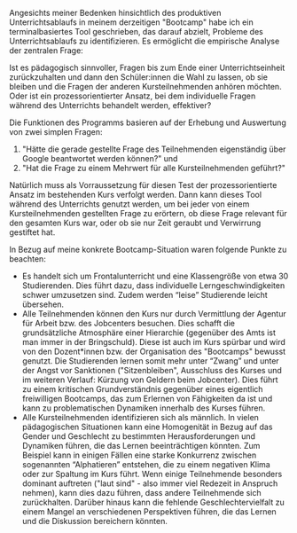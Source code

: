 Angesichts meiner Bedenken hinsichtlich des produktiven Unterrichtsablaufs in meinem derzeitigen "Bootcamp"
habe ich ein terminalbasiertes Tool geschrieben, das darauf abzielt, Probleme des Unterrichtsablaufs zu identifizieren.
Es ermöglicht die empirische Analyse der zentralen Frage:

Ist es pädagogisch sinnvoller, Fragen bis zum Ende einer Unterrichtseinheit zurückzuhalten und dann den Schüler:innen die Wahl zu lassen,
ob sie bleiben und die Fragen der anderen Kursteilnehmenden anhören möchten. Oder ist ein prozessorientierter Ansatz,
bei dem individuelle Fragen während des Unterrichts behandelt werden, effektiver?

Die Funktionen des Programms basieren auf der Erhebung und Auswertung von zwei simplen Fragen:

1. "Hätte die gerade gestellte Frage des Teilnehmenden eigenständig über Google beantwortet werden können?" und
2. "Hat die Frage zu einem Mehrwert für alle Kursteilnehmenden geführt?"

Natürlich muss als Vorraussetzung für diesen Test der prozessorientierte Ansatz im bestehenden Kurs verfolgt werden.
Dann kann dieses Tool während des Unterrichts genutzt werden, um bei jeder von einem Kursteilnehmenden gestellten Frage zu erörtern,
ob diese Frage relevant für den gesamten Kurs war, oder ob sie nur Zeit geraubt und Verwirrung gestiftet hat.

In Bezug auf meine konkrete Bootcamp-Situation waren folgende Punkte zu beachten:

- Es handelt sich um Frontalunterricht und eine Klassengröße von etwa 30 Studierenden. Dies führt dazu, dass individuelle
Lerngeschwindigkeiten schwer umzusetzen sind. Zudem werden “leise” Studierende leicht übersehen.
- Alle Teilnehmenden können den Kurs nur durch Vermittlung der Agentur für Arbeit bzw. des Jobcenters besuchen.
Dies schafft die grundsätzliche Atmosphäre einer Hierarchie (gegenüber des Amts ist man immer in der Bringschuld).
Diese ist auch im Kurs spürbar und wird von den Dozent*innen bzw. der Organisation des "Bootcamps" bewusst genutzt.
Die Studierenden lernen somit mehr unter “Zwang” und unter der Angst vor Sanktionen ("Sitzenbleiben",
Ausschluss des Kurses und im weiteren Verlauf: Kürzung von Geldern beim Jobcenter). Dies führt zu einem kritischen
Grundverständnis gegenüber eines eigentlich freiwilligen Bootcamps, das zum Erlernen von Fähigkeiten da ist und kann
zu problematischen Dynamiken innerhalb des Kurses führen.
- Alle Kursteilnehmenden identifizieren sich als männlich. In vielen pädagogischen Situationen kann eine Homogenität
in Bezug auf das Gender und Geschlecht zu bestimmten Herausforderungen und Dynamiken führen, die das Lernen beeinträchtigen
könnten. Zum Beispiel kann in einigen Fällen eine starke Konkurrenz zwischen sogenannten “Alphatieren” entstehen, die zu einem
negativen Klima oder zur Spaltung im Kurs führt. Wenn einige Teilnehmende besonders dominant auftreten ("laut sind" - also
immer viel Redezeit in Anspruch nehmen), kann dies dazu führen, dass andere Teilnehmende sich zurückhalten. Darüber hinaus
kann die fehlende Geschlechtervielfalt zu einem Mangel an verschiedenen Perspektiven führen, die das Lernen und die Diskussion
bereichern könnten.
